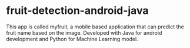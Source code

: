 # fruit-detection-android-java
This app is called myfruit, a mobile based application that can predict the fruit name based on the image. Developed with Java for android development and Python for Machine Learning model.

